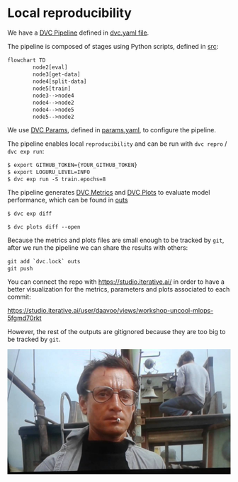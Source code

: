 # Local reproducibility

We have a [DVC Pipeline](https://dvc.org/doc/user-guide/project-structure/pipelines-files) defined in [dvc.yaml file](../dvc.yaml).

The pipeline is composed of stages using Python scripts, defined in [src](../src/):

```mermaid
flowchart TD
        node2[eval]
        node3[get-data]
        node4[split-data]
        node5[train]
        node3-->node4
        node4-->node2
        node4-->node5
        node5-->node2
```

We use [DVC Params](https://dvc.org/doc/command-reference/params), defined in [params.yaml](../params.yaml), to configure the pipeline.

The pipeline enables local `reproducibility` and can be run with `dvc repro` / `dvc exp run`:

```console
$ export GITHUB_TOKEN={YOUR_GITHUB_TOKEN}
$ export LOGURU_LEVEL=INFO
$ dvc exp run -S train.epochs=8
```


The pipeline generates [DVC Metrics](https://dvc.org/doc/command-reference/metrics) and [DVC Plots](https://dvc.org/doc/command-reference/plots) to evaluate model performance, which can be found in [outs](../outs)

```console
$ dvc exp diff
```

```console
$ dvc plots diff --open
```

Because the metrics and plots files are small enough to be tracked by `git`, after we run the pipeline we can share the results with others:

```
git add `dvc.lock` outs
git push
```

You can connect the repo with https://studio.iterative.ai/ in order to have a better visualization for the metrics, parameters and plots associated to each commit:

https://studio.iterative.ai/user/daavoo/views/workshop-uncool-mlops-5fgmd70rkt


However, the rest of the outputs are gitignored because they are too big to be tracked by `git`.

![Bigger Boat](./imgs/bigger-boat.jpg)
